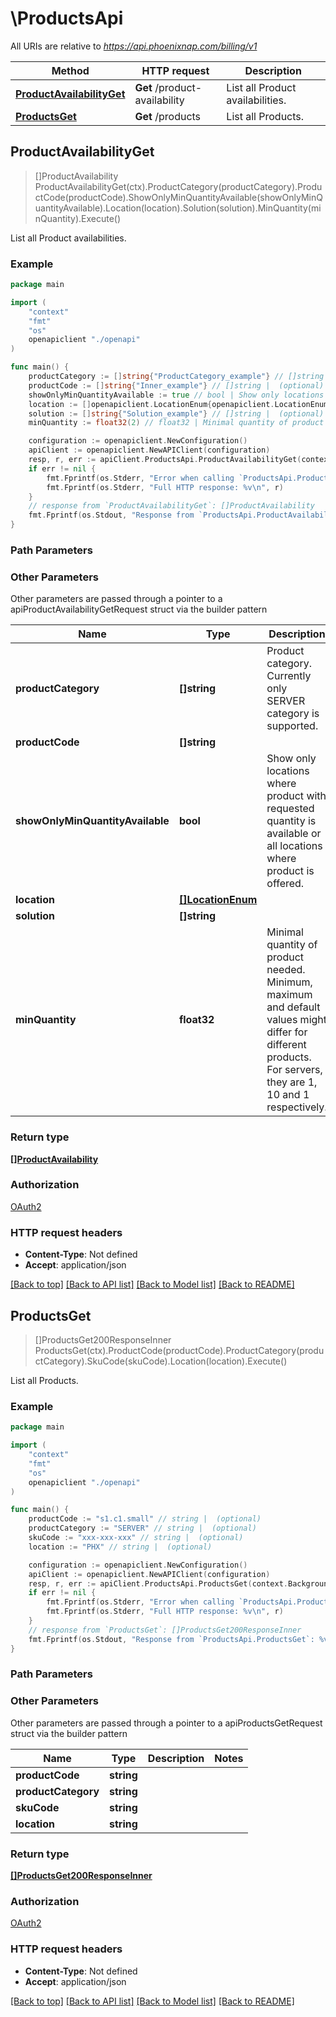 # \ProductsApi

All URIs are relative to *https://api.phoenixnap.com/billing/v1*

Method | HTTP request | Description
------------- | ------------- | -------------
[**ProductAvailabilityGet**](ProductsApi.md#ProductAvailabilityGet) | **Get** /product-availability | List all Product availabilities.
[**ProductsGet**](ProductsApi.md#ProductsGet) | **Get** /products | List all Products.



## ProductAvailabilityGet

> []ProductAvailability ProductAvailabilityGet(ctx).ProductCategory(productCategory).ProductCode(productCode).ShowOnlyMinQuantityAvailable(showOnlyMinQuantityAvailable).Location(location).Solution(solution).MinQuantity(minQuantity).Execute()

List all Product availabilities.



### Example

```go
package main

import (
    "context"
    "fmt"
    "os"
    openapiclient "./openapi"
)

func main() {
    productCategory := []string{"ProductCategory_example"} // []string | Product category. Currently only SERVER category is supported. (optional)
    productCode := []string{"Inner_example"} // []string |  (optional)
    showOnlyMinQuantityAvailable := true // bool | Show only locations where product with requested quantity is available or all locations where product is offered. (optional) (default to true)
    location := []openapiclient.LocationEnum{openapiclient.LocationEnum("PHX")} // []LocationEnum |  (optional)
    solution := []string{"Solution_example"} // []string |  (optional)
    minQuantity := float32(2) // float32 | Minimal quantity of product needed. Minimum, maximum and default values might differ for different products. For servers, they are 1, 10 and 1 respectively. (optional)

    configuration := openapiclient.NewConfiguration()
    apiClient := openapiclient.NewAPIClient(configuration)
    resp, r, err := apiClient.ProductsApi.ProductAvailabilityGet(context.Background()).ProductCategory(productCategory).ProductCode(productCode).ShowOnlyMinQuantityAvailable(showOnlyMinQuantityAvailable).Location(location).Solution(solution).MinQuantity(minQuantity).Execute()
    if err != nil {
        fmt.Fprintf(os.Stderr, "Error when calling `ProductsApi.ProductAvailabilityGet``: %v\n", err)
        fmt.Fprintf(os.Stderr, "Full HTTP response: %v\n", r)
    }
    // response from `ProductAvailabilityGet`: []ProductAvailability
    fmt.Fprintf(os.Stdout, "Response from `ProductsApi.ProductAvailabilityGet`: %v\n", resp)
}
```

### Path Parameters



### Other Parameters

Other parameters are passed through a pointer to a apiProductAvailabilityGetRequest struct via the builder pattern


Name | Type | Description  | Notes
------------- | ------------- | ------------- | -------------
 **productCategory** | **[]string** | Product category. Currently only SERVER category is supported. | 
 **productCode** | **[]string** |  | 
 **showOnlyMinQuantityAvailable** | **bool** | Show only locations where product with requested quantity is available or all locations where product is offered. | [default to true]
 **location** | [**[]LocationEnum**](LocationEnum.md) |  | 
 **solution** | **[]string** |  | 
 **minQuantity** | **float32** | Minimal quantity of product needed. Minimum, maximum and default values might differ for different products. For servers, they are 1, 10 and 1 respectively. | 

### Return type

[**[]ProductAvailability**](ProductAvailability.md)

### Authorization

[OAuth2](../README.md#OAuth2)

### HTTP request headers

- **Content-Type**: Not defined
- **Accept**: application/json

[[Back to top]](#) [[Back to API list]](../README.md#documentation-for-api-endpoints)
[[Back to Model list]](../README.md#documentation-for-models)
[[Back to README]](../README.md)


## ProductsGet

> []ProductsGet200ResponseInner ProductsGet(ctx).ProductCode(productCode).ProductCategory(productCategory).SkuCode(skuCode).Location(location).Execute()

List all Products.



### Example

```go
package main

import (
    "context"
    "fmt"
    "os"
    openapiclient "./openapi"
)

func main() {
    productCode := "s1.c1.small" // string |  (optional)
    productCategory := "SERVER" // string |  (optional)
    skuCode := "xxx-xxx-xxx" // string |  (optional)
    location := "PHX" // string |  (optional)

    configuration := openapiclient.NewConfiguration()
    apiClient := openapiclient.NewAPIClient(configuration)
    resp, r, err := apiClient.ProductsApi.ProductsGet(context.Background()).ProductCode(productCode).ProductCategory(productCategory).SkuCode(skuCode).Location(location).Execute()
    if err != nil {
        fmt.Fprintf(os.Stderr, "Error when calling `ProductsApi.ProductsGet``: %v\n", err)
        fmt.Fprintf(os.Stderr, "Full HTTP response: %v\n", r)
    }
    // response from `ProductsGet`: []ProductsGet200ResponseInner
    fmt.Fprintf(os.Stdout, "Response from `ProductsApi.ProductsGet`: %v\n", resp)
}
```

### Path Parameters



### Other Parameters

Other parameters are passed through a pointer to a apiProductsGetRequest struct via the builder pattern


Name | Type | Description  | Notes
------------- | ------------- | ------------- | -------------
 **productCode** | **string** |  | 
 **productCategory** | **string** |  | 
 **skuCode** | **string** |  | 
 **location** | **string** |  | 

### Return type

[**[]ProductsGet200ResponseInner**](ProductsGet200ResponseInner.md)

### Authorization

[OAuth2](../README.md#OAuth2)

### HTTP request headers

- **Content-Type**: Not defined
- **Accept**: application/json

[[Back to top]](#) [[Back to API list]](../README.md#documentation-for-api-endpoints)
[[Back to Model list]](../README.md#documentation-for-models)
[[Back to README]](../README.md)

